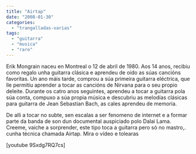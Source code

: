 ```yaml
---
title: "Airtap"
date: "2008-01-30"
categories: 
  - "trangalladas-varias"
tags: 
  - "guitarra"
  - "musica"
  - "raro"
---
```


Erik Mongrain naceu en Montreal o 12 de abril de 1980. Aos 14 anos, recibiu como regalo unha guitarra clásica e aprendeu de oído as súas cancións favoritas. Un ano máis tarde, comprou a súa primeira guitarra eléctrica, que lle permitiu aprender a tocar as cancións de Nirvana para o seu propio deleite. Durante os catro anos seguintes, aprendeu a tocar a guitarra pola súa conta, compuxo a súa propia música e descubriu as melodías clásicas para guitarra de Jean Sebastian Bach, as cales aprendeu de memoria.

De alli a tocar no subte, sen escalas a ser fenomeno de internet e a formar parte da banda de son dun documental auspiciado polo Dalai Lama. Creeme, vaiche a sorprender, este tipo toca a guitarra pero só no mastro,. cunha técnica chamada Airtap. Mira o vídeo e tolearas

\[youtube 9Sxdg7RQ7cs\]
